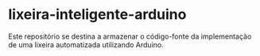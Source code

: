 # lixeira-inteligente-arduino
Este repositório se destina a armazenar o código-fonte da implementação de uma lixeira automatizada utilizando Arduino.
